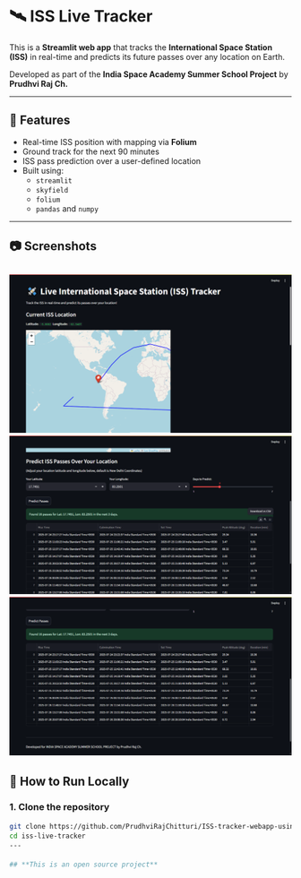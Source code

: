 # 🛰️ ISS Live Tracker

This is a **Streamlit web app** that tracks the **International Space Station (ISS)** in real-time and predicts its future passes over any location on Earth.

Developed as part of the **India Space Academy Summer School Project** by **Prudhvi Raj Ch.**

---

## 🚀 Features

- Real-time ISS position with mapping via **Folium**
- Ground track for the next 90 minutes
- ISS pass prediction over a user-defined location
- Built using:
  - `streamlit`
  - `skyfield`
  - `folium`
  - `pandas` and `numpy`

---

## 📷 Screenshots

![App Screenshot](Screenshot1.png)
![App Screenshot](Screenshot2.png)
![App Screenshot](Screenshot3.png)
---

## 🔧 How to Run Locally

### 1. Clone the repository
```bash
git clone https://github.com/PrudhviRajChitturi/ISS-tracker-webapp-using-streamlit
cd iss-live-tracker
---

## **This is an open source project**
